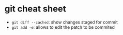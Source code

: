 # git cheat sheet

- `git diff --cached`: show changes staged for commit
- `git add -e`: allows to edit the patch to be commited

